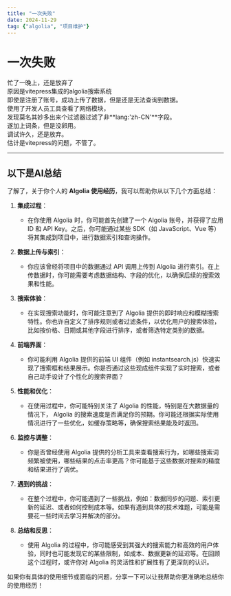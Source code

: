 ```yaml
---
title: "一次失败"
date: 2024-11-29
tag: {"algolia", "项目维护"}
---
```

# 一次失败
忙了一晚上，还是放弃了<br/>
原因是vitepress集成的algolia搜索系统<br/>
即使是注册了账号，成功上传了数据，但是还是无法查询到数据。<br/>
使用了开发人员工具查看了网络模块，<br/>
发现莫名其妙多出来个过滤器过滤了非**lang:'zh-CN'**字段。<br/>
遂加上词条，但是没卵用。<br/>
调试许久，还是放弃。<br/>
估计是vitepress的问题，不管了。<br/>

---
## 以下是AI总结
了解了，关于你个人的 **Algolia 使用经历**，我可以帮助你从以下几个方面总结：

1. **集成过程**：
   - 在你使用 Algolia 时，你可能首先创建了一个 Algolia 账号，并获得了应用 ID 和 API Key。之后，你可能通过某些 SDK（如 JavaScript、Vue 等）将其集成到项目中，进行数据索引和查询操作。
   
2. **数据上传与索引**：
   - 你应该曾经将项目中的数据通过 API 调用上传到 Algolia 进行索引。在上传数据时，你可能需要考虑数据结构、字段的优化，以确保后续的搜索效果和性能。

3. **搜索体验**：
   - 在实现搜索功能时，你可能注意到了 Algolia 提供的即时响应和模糊搜索特性。你也许自定义了排序规则或者过滤条件，以优化用户的搜索体验，比如按价格、日期或其他字段进行排序，或者筛选特定类别的数据。

4. **前端界面**：
   - 你可能利用 Algolia 提供的前端 UI 组件（例如 instantsearch.js）快速实现了搜索框和结果展示。你是否通过这些现成组件实现了实时搜索，或者自己动手设计了个性化的搜索界面？

5. **性能和优化**：
   - 在使用过程中，你可能特别关注了 Algolia 的性能，特别是在大数据量的情况下， Algolia 的搜索速度是否满足你的预期。你可能还根据实际使用情况进行了一些优化，如缓存策略等，确保搜索结果能及时返回。

6. **监控与调整**：
   - 你是否曾经使用 Algolia 提供的分析工具来查看搜索行为，如哪些搜索词频繁被使用，哪些结果的点击率更高？你可能基于这些数据对搜索的精度和结果进行了调优。

7. **遇到的挑战**：
   - 在整个过程中，你可能遇到了一些挑战，例如：数据同步的问题、索引更新的延迟、或者如何控制成本等。如果有遇到具体的技术难题，可能是需要花一些时间去学习并解决的部分。

8. **总结和反思**：
   - 使用 Algolia 的过程中，你可能感受到其强大的搜索能力和高效的用户体验，同时也可能发现它的某些限制，如成本、数据更新的延迟等。在回顾这个过程时，或许你对 Algolia 的灵活性和扩展性有了更深刻的认识。

如果你有具体的使用细节或面临的问题，分享一下可以让我帮助你更准确地总结你的使用经历！